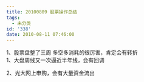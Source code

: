 ```yaml
---
title: 20100809 股票操作总结
tags:
  - 未分类
id: '338'
date: 2010-08-11 07:46:00
---
```


1、股票盘整了三周 多空多消耗的很厉害，肯定会有转折  
1、大盘周线又一次逼近半年线，会有回调  
  
2、光大网上申购，会有大量资金流出